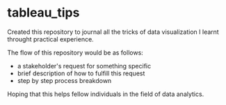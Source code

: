 # tableau_tips
Created this repository to journal all the tricks of data visualization I learnt throught practical experience. 

The flow of this repository would be as follows:
  - a stakeholder's request for something specific
  - brief description of how to fulfill this request
  - step by step process breakdown

Hoping that this helps fellow individuals in the field of data analytics. 
